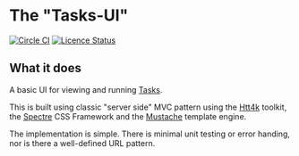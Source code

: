 # The "Tasks-UI"

[![Circle CI](https://circleci.com/gh/dreifadotapp/tasks-ui.svg?style=shield)](https://circleci.com/gh/dreifadotapp/tasks-ui)
[![Licence Status](https://img.shields.io/github/license/dreifadotapp/tasks-ui)](https://github.com/dreifadotapp/tasks-ui/blob/master/licence.txt)

## What it does

A basic UI for viewing and running [Tasks](https://github.com/dreifadotapp/tasks).

This is built using classic "server side" MVC pattern using the [Htt4k](https://www.http4k.org/)
toolkit, the [Spectre](https://picturepan2.github.io/spectre/index.html) CSS Framework and
the [Mustache](https://github.com/spullara/mustache.java) template engine.

The implementation is simple. There is minimal unit testing or error handing, nor is there a well-defined URL pattern.

